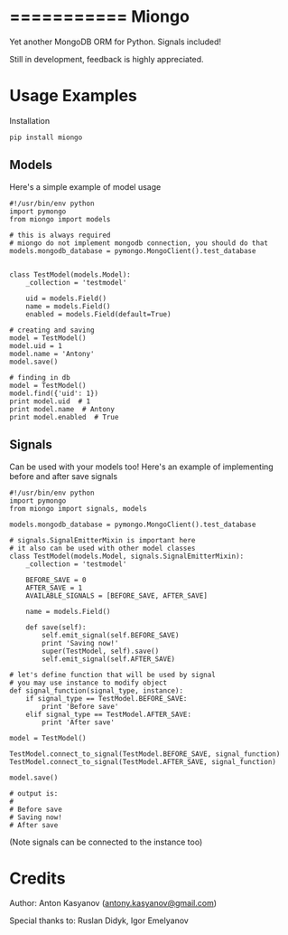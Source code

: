 ===========
Miongo
===========

Yet another MongoDB ORM for Python.
Signals included!

Still in development, feedback is highly appreciated.


Usage Examples
==============

Installation

    pip install miongo

Models
-------------

Here's a simple example of model usage

    #!/usr/bin/env python
    import pymongo
    from miongo import models

    # this is always required
    # miongo do not implement mongodb connection, you should do that
    models.mongodb_database = pymongo.MongoClient().test_database


    class TestModel(models.Model):
        _collection = 'testmodel'

        uid = models.Field()
        name = models.Field()
        enabled = models.Field(default=True)

    # creating and saving
    model = TestModel()
    model.uid = 1
    model.name = 'Antony'
    model.save()

    # finding in db
    model = TestModel()
    model.find({'uid': 1})
    print model.uid  # 1
    print model.name  # Antony
    print model.enabled  # True

Signals
-------
Can be used with your models too!
Here's an example of implementing before and after save signals

    #!/usr/bin/env python
    import pymongo
    from miongo import signals, models

    models.mongodb_database = pymongo.MongoClient().test_database

    # signals.SignalEmitterMixin is important here
    # it also can be used with other model classes
    class TestModel(models.Model, signals.SignalEmitterMixin):
        _collection = 'testmodel'

        BEFORE_SAVE = 0
        AFTER_SAVE = 1
        AVAILABLE_SIGNALS = [BEFORE_SAVE, AFTER_SAVE]

        name = models.Field()

        def save(self):
            self.emit_signal(self.BEFORE_SAVE)
            print 'Saving now!'
            super(TestModel, self).save()
            self.emit_signal(self.AFTER_SAVE)

    # let's define function that will be used by signal
    # you may use instance to modify object
    def signal_function(signal_type, instance):
        if signal_type == TestModel.BEFORE_SAVE:
            print 'Before save'
        elif signal_type == TestModel.AFTER_SAVE:
            print 'After save'

    model = TestModel()

    TestModel.connect_to_signal(TestModel.BEFORE_SAVE, signal_function)
    TestModel.connect_to_signal(TestModel.AFTER_SAVE, signal_function)

    model.save()

    # output is:
    #
    # Before save
    # Saving now!
    # After save

(Note signals can be connected to the instance too)

Credits
=======

Author:
Anton Kasyanov (antony.kasyanov@gmail.com)

Special thanks to:
Ruslan Didyk, Igor Emelyanov
